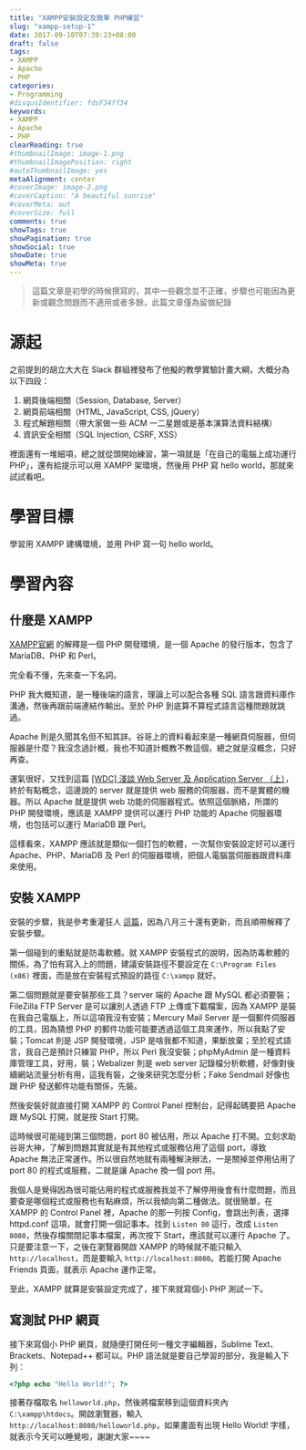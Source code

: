 ```yaml
---
title: "XAMPP安裝設定及簡單 PHP練習"
slug: "xampp-setup-1"
date: 2017-09-10T07:39:23+08:00
draft: false
tags:
- XAMPP
- Apache
- PHP
categories:
- Programming
#disqusIdentifier: fdsF34ff34
keywords:
- XAMPP
- Apache
- PHP
clearReading: true
#thumbnailImage: image-1.png
#thumbnailImagePosition: right
#autoThumbnailImage: yes
metaAlignment: center
#coverImage: image-2.png
#coverCaption: "A beautiful sunrise"
#coverMeta: out
#coverSize: full
comments: true
showTags: true
showPagination: true
showSocial: true
showDate: true
showMeta: true
---
```

<!-- toc -->

> 這篇文章是初學的時候撰寫的，其中一些觀念並不正確，步驟也可能因為更新或觀念問題而不適用或者多餘，此篇文章僅為留做紀錄

# 源起

之前提到的胡立大大在 Slack 群組裡發布了他擬的教學實驗計畫大綱，大概分為以下四段：  

1. 網頁後端相關（Session, Database, Server）  
2. 網頁前端相關（HTML, JavaScript, CSS, jQuery）  
3. 程式解題相關（帶大家做一些 ACM 一二星題或是基本演算法資料結構）  
4. 資訊安全相關（SQL Injection, CSRF, XSS）  

裡面還有一堆細項，總之就從頭開始練習，第一項就是「在自己的電腦上成功運行 PHP」，還有給提示可以用 XAMPP 架環境，然後用 PHP 寫 hello world，那就來試試看吧。

# 學習目標

學習用 XAMPP 建構環境，並用 PHP 寫一句 hello world。

# 學習內容

## 什麼是 XAMPP

[XAMPP官網](https://www.apachefriends.org/zh_tw/index.html) 的解釋是一個 PHP 開發環境，是一個 Apache 的發行版本，包含了 MariaDB、PHP 和 Perl。

完全看不懂，先來查一下名詞。

PHP 我大概知道，是一種後端的語言，理論上可以配合各種 SQL 語言跟資料庫作溝通，然後再跟前端連結作輸出。至於 PHP 到底算不算程式語言這種問題就跳過。

Apache 則是久聞其名但不知其詳。谷哥上的資料看起來是一種網頁伺服器，但伺服器是什麼？我沒念過計概，我也不知道計概教不教這個，總之就是沒概念，只好再查。

運氣很好，又找到這篇 [[WDC] 淺談 Web Server 及 Application Server （上）](http://blog.ericsk.org/archives/662)，終於有點概念，這邊說的 server 就是提供 web 服務的伺服器，而不是實體的機器。所以 Apache 就是提供 web 功能的伺服器程式。依照這個脈絡，所謂的 PHP 開發環境，應該是 XAMPP 提供可以運行 PHP 功能的 Apache 伺服器環境，也包括可以運行 MariaDB 跟 Perl。

這樣看來，XAMPP 應該就是類似一個打包的軟體，一次幫你安裝設定好可以運行 Apache、PHP、MariaDB 及 Perl 的伺服器環境，把個人電腦當伺服器跟資料庫來使用。

## 安裝 XAMPP

安裝的步驟，我是參考重灌狂人 [這篇](https://briian.com/18718/)，因為八月三十還有更新，而且順帶解釋了安裝步驟。
  
第一個碰到的重點就是防毒軟體。就 XAMPP 安裝程式的說明，因為防毒軟體的關係，為了怕有寫入上的問題，建議安裝路徑不要設定在 `C:\Program Files (x86)` 裡面，而是放在安裝程式預設的路徑 `C:\xampp` 就好。
  
第二個問題就是要安裝那些工具？server 端的 Apache 跟 MySQL 都必須要裝；FileZilla FTP Server 是可以讓別人透過 FTP 上傳或下載檔案，因為 XAMPP 是裝在我自己電腦上，所以這項我沒有安裝；Mercury Mail Server 是一個郵件伺服器的工具，因為猜想 PHP 的郵件功能可能要透過這個工具來運作，所以我點了安裝；Tomcat 則是 JSP 開發環境，JSP 是啥我都不知道，果斷放棄；至於程式語言，我自己是預計只練習 PHP，所以 Perl 我沒安裝；phpMyAdmin 是一種資料庫管理工具，好用，裝；Webalizer 則是 web server 記錄檔分析軟體，好像對後續網站流量分析有用，這我有裝，之後來研究怎麼分析；Fake Sendmail 好像也跟 PHP 發送郵件功能有關係，先裝。
  
然後安裝好就直接打開 XAMPP 的 Control Panel 控制台，記得起碼要把 Apache 跟 MySQL 打開，就是按 Start 打開。
  
這時候很可能碰到第三個問題，port 80 被佔用，所以 Apache 打不開。立刻求助谷哥大神，了解到問題其實就是有其他程式或服務佔用了這個 port，導致 Apache 無法正常運作。所以很自然地就有兩種解決辦法，一是關掉並停用佔用了 port 80 的程式或服務，二就是讓 Apache 換一個 port 用。
  
我個人是覺得因為很可能佔用的程式或服務我並不了解停用後會有什麼問題，而且要查是哪個程式或服務也有點麻煩，所以我傾向第二種做法。就很簡單，在 XAMPP 的 Control Panel 裡，Apache 的那一列按 Config，會跳出列表，選擇 httpd.conf 這項，就會打開一個記事本。找到 `Listen 80` 這行，改成 `Listen 8080`，然後存檔關閉記事本檔案，再次按下 Start，應該就可以運行 Apache 了。只是要注意一下，之後在瀏覽器開啟 XAMPP 的時候就不能只輸入 `http://localhost`，而是要輸入 `http://localhost:8080`。若能打開 Apache Friends 頁面，就表示 Apache 運作正常。
  
至此，XAMPP 就算是安裝設定完成了，接下來就寫個小 PHP 測試一下。

## 寫測試 PHP 網頁

接下來寫個小 PHP 網頁，就隨便打開任何一種文字編輯器，Sublime Text、Brackets、Notepad++ 都可以。PHP 語法就是要自己學習的部分，我是輸入下列：

```php
<?php echo "Hello World!"; ?>
```
  
接著存檔取名 `helloworld.php`，然後將檔案移到這個資料夾內 `C:\xampp\htdocs`。開啟瀏覽器，輸入 `http://localhost:8080/helloworld.php`，如果畫面有出現 Hello World! 字樣，就表示今天可以睡覺啦，謝謝大家~~~~